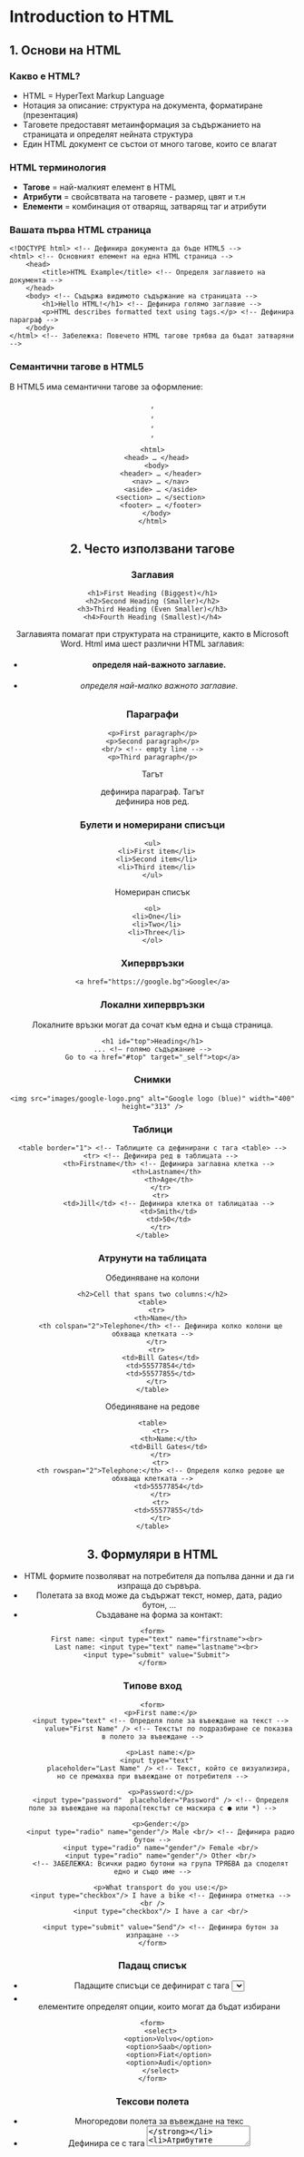 # Introduction to HTML

## 1. Основи на HTML

### Какво е HTML?
- HTML = HyperText Markup Language
- Нотация за описание: структура на документа, форматиране (презентация)
- Tаговете предоставят метаинформация за съдържанието на страницата и определят нейната структура
- Един HTML документ се състои от много тагове, които се влагат

### HTML терминология
- **Тагове** = най-малкият елемент в HTML
- **Атрибути** = свойсвтвата на таговете - размер, цвят и т.н
- **Елементи** = комбинация от отварящ, затварящ таг и атрибути

### Вашата първа HTML страница 
```
<!DOCTYPE html> <!-- Дефинира документа да бъде HTML5 -->
<html> <!-- Основният елемент на една HTML страница -->
	<head>
		<title>HTML Example</title> <!-- Определя заглавието на документа -->
	</head>
	<body> <!-- Съдържа видимото съдържание на страницата -->
		<h1>Hello HTML!</h1> <!-- Дефинира голямо заглавие -->
		<p>HTML describes formatted text using tags.</p> <!-- Дефинира параграф -->
	</body>
</html> <!-- Забележка: Повечето HTML тагове трябва да бъдат затваряни -->
```

### Семантични тагове в HTML5
В HTML5 има семантични тагове за оформление: <header>, <footer>, <nav>, <aside>, <section>
```
<html>
  <head> … </head>
  <body>
    <header> … </header>
    <nav> … </nav>
    <aside> … </aside>
    <section> … </section>
    <footer> … </footer>
  </body>
</html>
```

## 2. Често използвани тагове
### Заглавия
```
<h1>First Heading (Biggest)</h1>
<h2>Second Heading (Smaller)</h2>
<h3>Third Heading (Even Smaller)</h3>
<h4>Fourth Heading (Smallest)</h4>
```
Заглавията помагат при структурата на страниците, както в Microsoft Word.
Html има шест различни HTML заглавия:
- <h1> определя най-важното заглавие.
- <h6> определя най-малко важното заглавие.

### Параграфи
```
<p>First paragraph</p>
<p>Second paragraph</p>
<br/> <!-- empty line -->
<p>Third paragraph</p>
```
Тагът <p> дефинира параграф. Тагът <br/> дефинира нов ред. 

### Булети и номерирани списъци
```
<ul>
  <li>First item</li>
  <li>Second item</li>
  <li>Third item</li>
</ul>
```
Номериран списък
```
<ol>
  <li>One</li>
  <li>Two</li>
  <li>Three</li>
</ol>
```

### Хипервръзки
```
<a href="https://google.bg">Google</a>
```

### Локални хипервръзки
Локалните връзки могат да сочат към една и съща страница.
```
<h1 id="top">Heading</h1>
... <!– голямо съдържание -->
Go to <a href="#top" target="_self">top</a>
```

### Снимки
```
<img src="images/google-logo.png" alt="Google logo (blue)" width="400" height="313" />
```

### Таблици
```
<table border="1"> <!-- Таблиците са дефинирани с тага <table> -->
	<tr> <!-- Дефинира ред в таблицата -->
		<th>Firstname</th> <!-- Дефинира заглавна клетка -->
		<th>Lastname</th> 
		<th>Age</th>
	</tr>
	<tr>
		<td>Jill</td> <!-- Дефинира клетка от таблицатаа -->
		<td>Smith</td>
		<td>50</td>
	</tr>
</table>
```

### Атрунути на таблицата
Обединяване на колони
```
<h2>Cell that spans two columns:</h2>
<table>
  <tr>
    <th>Name</th>
    <th colspan="2">Telephone</th> <!-- Дефинира колко колони ще обхваща клетката -->
  </tr>
  <tr>
    <td>Bill Gates</td>
    <td>55577854</td>
    <td>55577855</td>
  </tr>
</table>
```
Обединяване на редове
```
<table>
	<tr>
		<th>Name:</th>
		<td>Bill Gates</td>
	</tr>
	<tr>
	<th rowspan="2">Telephone:</th> <!-- Определя колко редове ще обхваща клетката -->
		<td>55577854</td>
	</tr>
	<tr>
		<td>55577855</td>
	</tr>
</table>
```

## 3. Формуляри в HTML
- HTML формите позволяват на потребителя да попълва данни и да ги изпраща до сървъра.
- Полетата за вход може да съдържат текст, номер, дата, радио бутон, ...
- Създаване на форма за контакт:
```
<form>
  First name: <input type="text" name="firstname"><br>
  Last name: <input type="text" name="lastname"><br>
  <input type="submit" value="Submit">
</form>
```

### Tипове вход 
```
<form>
	<p>First name:</p>
	<input type="text" <!-- Определя поле за въвеждане на текст -->
		value="First Name" /> <!-- Текстът по подразбиране се показва в полето за въвеждане -->
  
	<p>Last name:</p>
	<input type="text"  
		placeholder="Last Name" /> <!-- Текст, който се визуализира, но се премахва при въвеждане от потребителя -->
  
	<p>Password:</p>
	<input type="password"  placeholder="Password" /> <!-- Определя поле за въвеждане на парола(текстът се маскира с ● или *) -->
  
	<p>Gender:</p>
	<input type="radio" name="gender"/> Male <br/> <!-- Дефинира радио бутон -->
	<input type="radio" name="gender"/> Female <br/>
	<input type="radio" name="gender"/> Other <br/>
	<!-- ЗАБЕЛЕЖКА: Всички радио бутони на група ТРЯБВА да споделят едно и също име -->
  
	<p>What transport do you use:</p>
	<input type="checkbox"/> I have a bike <!-- Дефинира отметка --><br />
	<input type="checkbox"/> I have a car <br/>
	
	<input type="submit" value="Send"/> <!-- Дефинира бутон за изпращане -->
</form>
```

### Падащ списък
- Падащите списъци се дефинират с тага **<select>**
- **<option>** елементите определят опции, които могат да бъдат избирани
```
<form>
	<select>
		<option>Volvo</option>
		<option>Saab</option>
		<option>Fiat</option>
		<option>Audi</option>
	</select>
</form>
```

### Тексови полета
- Многоредови полета за въвеждане на текс
- Дефинира се с тага **<textarea>**
- Атрибутите **row** и **col** дефинират колко реда и колони ще обхване текстовата област
```
<form>
	<textarea rows="10" cols="30">
		The cat was playing in the garden.
	</textarea>
</form>
```

## 4. CSS
CSS определя стила на HTML елементите:
- Определя шрифтове, цветове, полета, размери, позициониране ...

CSS се декларира в следния формат: **свойсвто:стойност**
- Вграденият CSS дефинира правила за форматиране на определен HTML елемент:

```
<p style="color: red;">I am a RED text paragraph</p>
```

### Шрифтове - семейство шрифтове, размер и цветове
- **color:** определя цвета на буквите
- **font-family:** трябва да съдържа няколко шрифта. Ако браузърът не поддържа първия, той ще опита следващия
- **font-size:** задава размера
```
<p style="color: #AA77FF;
font-family: Consolas, monospace;
font-size: 24pt;">Purple 24pt</p>
```

### Блокови елементи
- Блокови елементи (<div>;<h1>;<p>): Винаги започвайте на нов ред. Заемат цялата налична ширина.
- **<div>** елемента: често се използва като контейнер за други HTML елементи
```
<div style="background-color:#AA77FF;color:white;">
  <h2>London</h2>
  <div style="background-color:red;color:white;">
  <p>London is the capital city of England.<p>
  </div>
</div>
```

### Вградени елементи
- Вградени елементи (<span>;<a>;<img>): Не започват на нов ред. Заемат само толкова ширина, колкото е необходима.
- **<span>** елемент: Често е използван за контейнер за текст
```
<p>This is a very <span style="background-color:red; color: white;">important</span> message.</p>
```

### Граници и фонове
- **border:** определя типа, дебелината, цвета
- **border-radius:** закръгля граничните краища
- **background:** задава фона
```
<p style="border: 2px solid red;
text-align: center;
border-radius: 10px;
background: lightgray;">Red Border</p>
```

### Външни отстояния
- Използва се за генериране на пространство около елементи
- **margin** свойсвото задава размера на празното пространство извън границата
```
<p style="border: 5px solid black; margin: 30px;">This page demonstrates margins.</p>
```

### Вътрeшни отстояния
- Използва се за генериране на пространство около съдържанието
- Свойството **padding** задава размера на празното пространство вътре в границата
```
<p style="border: 5px solid black; padding: 20px;">This page demonstrates padding.</p>
```

### Отделяне на съдържание и оформление
- **.class** = избира група елементи с посочения клас
- **#id** = избира уникален елемент
- **tag** = избира всички посочени тагове

document.html
```
<!DOCTYPE html>
<html>
  <head>
    <link rel="stylesheet" type="text/css" href="style.css">
  </head>
  <body id="content">
  <p>This is a <span class="special"> special beer</span> for <span class= "special">special drinkers</span>.</p>
  </body>
</html>
```
style.css
```
#content {
  background: #EEE;
}
p {
  font-size: 24pt;
}
.special {
  font-style: italic;
  font-weight: bold;
  color: blue;
}
```